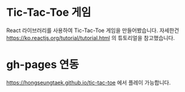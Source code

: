 # Tic-Tac-Toe 게임

React 라이브러리를 사용하여 Tic-Tac-Toe 게임을 만들어봤습니다.
자세한건 https://ko.reactjs.org/tutorial/tutorial.html 의 튜토리얼을 참고했습니다.

# gh-pages 연동
https://hongseungtaek.github.io/tic-tac-toe 에서 플레이 가능합니다.
